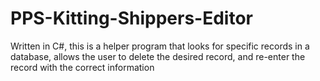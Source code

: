# PPS-Kitting-Shippers-Editor 
Written in C#, this is a helper program that looks for specific records in a database, allows the user to delete the desired record, and re-enter the record with the correct information
